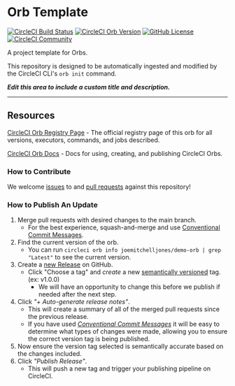 # Orb Template


[![CircleCI Build Status](https://circleci.com/gh/JoeMitchellJones/demo-orb.svg?style=shield "CircleCI Build Status")](https://circleci.com/gh/JoeMitchellJones/demo-orb) [![CircleCI Orb Version](https://badges.circleci.com/orbs/joemitchelljones/demo-orb.svg)](https://circleci.com/developer/orbs/orb/joemitchelljones/demo-orb) [![GitHub License](https://img.shields.io/badge/license-MIT-lightgrey.svg)](https://raw.githubusercontent.com/JoeMitchellJones/demo-orb/master/LICENSE) [![CircleCI Community](https://img.shields.io/badge/community-CircleCI%20Discuss-343434.svg)](https://discuss.circleci.com/c/ecosystem/orbs)



A project template for Orbs.

This repository is designed to be automatically ingested and modified by the CircleCI CLI's `orb init` command.

_**Edit this area to include a custom title and description.**_

---

## Resources

[CircleCI Orb Registry Page](https://circleci.com/developer/orbs/orb/joemitchelljones/demo-orb) - The official registry page of this orb for all versions, executors, commands, and jobs described.

[CircleCI Orb Docs](https://circleci.com/docs/orb-intro/#section=configuration) - Docs for using, creating, and publishing CircleCI Orbs.

### How to Contribute

We welcome [issues](https://github.com/JoeMitchellJones/demo-orb/issues) to and [pull requests](https://github.com/JoeMitchellJones/demo-orb/pulls) against this repository!

### How to Publish An Update
1. Merge pull requests with desired changes to the main branch.
    - For the best experience, squash-and-merge and use [Conventional Commit Messages](https://conventionalcommits.org/).
2. Find the current version of the orb.
    - You can run `circleci orb info joemitchelljones/demo-orb | grep "Latest"` to see the current version.
3. Create a [new Release](https://github.com/JoeMitchellJones/demo-orb/releases/new) on GitHub.
    - Click "Choose a tag" and _create_ a new [semantically versioned](http://semver.org/) tag. (ex: v1.0.0)
      - We will have an opportunity to change this before we publish if needed after the next step.
4.  Click _"+ Auto-generate release notes"_.
    - This will create a summary of all of the merged pull requests since the previous release.
    - If you have used _[Conventional Commit Messages](https://conventionalcommits.org/)_ it will be easy to determine what types of changes were made, allowing you to ensure the correct version tag is being published.
5. Now ensure the version tag selected is semantically accurate based on the changes included.
6. Click _"Publish Release"_.
    - This will push a new tag and trigger your publishing pipeline on CircleCI.